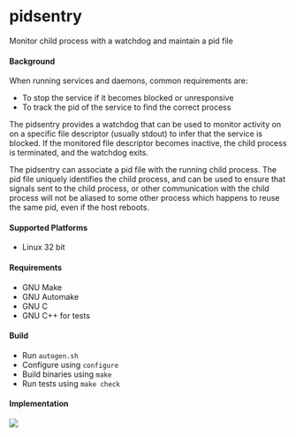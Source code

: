 pidsentry
=========

Monitor child process with a watchdog and maintain a pid file

#### Background

When running services and daemons, common requirements are:
* To stop the service if it becomes blocked or unresponsive
* To track the pid of the service to find the correct process

The pidsentry provides a watchdog that can be used to monitor activity on
on a specific file descriptor (usually stdout) to infer that the service is blocked.
If the monitored file descriptor becomes inactive, the child process is terminated,
and the watchdog exits.

The pidsentry can associate a pid file with the running child process. The
pid file uniquely identifies the child process, and can be used to ensure
that signals sent to the child process, or other communication with the child
process will not be aliased to some other process which happens to reuse the same
pid, even if the host reboots.

#### Supported Platforms

* Linux 32 bit

#### Requirements

* GNU Make
* GNU Automake
* GNU C
* GNU C++ for tests

#### Build

* Run `autogen.sh`
* Configure using `configure`
* Build binaries using `make`
* Run tests using `make check`

#### Implementation

![](https://github.com/earlchew/pidsentry/blob/master/pidsentry.png)

